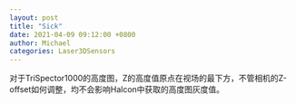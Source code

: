 ```yaml
---
layout: post
title: "Sick"
date: 2021-04-09 09:12:00 +0800
author: Michael
categories: Laser3DSensors
---
```


对于TriSpector1000的高度图，Z的高度值原点在视场的最下方，不管相机的Z-offset如何调整，均不会影响Halcon中获取的高度图灰度值。

